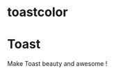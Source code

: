 # toastcolor

<html>
<body>

<h1>Toast</h1>
<p>Make Toast beauty and awesome !</p>

</body>
</html>
